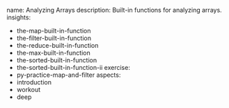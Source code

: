 name: Analyzing Arrays
description: Built-in functions for analyzing arrays.
insights:
  - the-map-built-in-function
  - the-filter-built-in-function
  - the-reduce-built-in-function
  - the-max-built-in-function
  - the-sorted-built-in-function
  - the-sorted-built-in-function-ii
exercise:
  - py-practice-map-and-filter
aspects:
  - introduction
  - workout
  - deep
